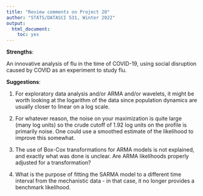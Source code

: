 ```yaml
---
title: "Review comments on Project 20"
author: "STATS/DATASCI 531, Winter 2022"
output:
  html_document:
    toc: yes
---
```


**Strengths**:

An innovative analysis of flu in the time of COVID-19, using social disruption caused by COVID as an experiment to study flu.

**Suggestions**:

1. For exploratory data analysis and/or ARMA and/or wavelets, it might be worth looking at the logarithm of the data since population dynamics are usually closer to linear on a log scale.

2. For whatever reason, the noise on your maximization is quite large (many log units) so the crude cutoff of 1.92 log units on the profile is primarily noise. One could use a smoothed estimate of the likelihood to improve this somewhat.

3. The use of Box-Cox transformations for ARMA models is not explained, and exactly what was done is unclear. Are ARMA likelihoods properly adjusted for a transformation?

4. What is the purpose of fitting the SARMA model to a different time interval from the mechanistic data - in that case, it no longer provides a benchmark likelihood.





